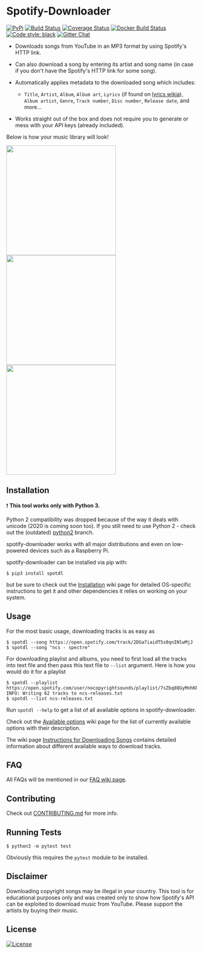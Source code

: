 # Spotify-Downloader

[![PyPi](https://img.shields.io/pypi/v/spotdl.svg)](https://pypi.org/project/spotdl)
[![Build Status](https://travis-ci.org/ritiek/spotify-downloader.svg?branch=master)](https://travis-ci.org/ritiek/spotify-downloader)
[![Coverage Status](https://codecov.io/gh/ritiek/spotify-downloader/branch/master/graph/badge.svg)](https://codecov.io/gh/ritiek/spotify-downloader)
[![Docker Build Status](https://img.shields.io/docker/build/ritiek/spotify-downloader.svg)](https://hub.docker.com/r/ritiek/spotify-downloader)
[![Code style: black](https://img.shields.io/badge/code%20style-black-000000.svg)](https://github.com/ambv/black)
[![Gitter Chat](https://badges.gitter.im/ritiek/spotify-downloader/Lobby.svg)](https://gitter.im/spotify-downloader/Lobby?utm_source=badge&utm_medium=badge&utm_campaign=pr-badge&utm_content=badge)

- Downloads songs from YouTube in an MP3 format by using Spotify's HTTP link.
- Can also download a song by entering its artist and song name (in case if you don't have the Spotify's HTTP link for some song).
- Automatically applies metadata to the downloaded song which includes:

  - `Title`, `Artist`, `Album`, `Album art`, `Lyrics` (if found on [lyrics wikia](http://lyrics.wikia.com)), `Album artist`, `Genre`, `Track number`, `Disc number`, `Release date`, and more...

- Works straight out of the box and does not require you to generate or mess with your API keys (already included).

Below is how your music library will look!

<img src="http://i.imgur.com/Gpch7JI.png" width="290"><img src="http://i.imgur.com/5vhk3HY.png" width="290"><img src="http://i.imgur.com/RDTCCST.png" width="290">

## Installation

❗️ **This tool works only with Python 3.**

Python 2 compatibility was dropped because of the way it deals with unicode (2020 is coming soon too).
If you still need to use Python 2 - check out the (outdated)
[python2](https://github.com/ritiek/spotify-downloader/tree/python2) branch.

spotify-downloader works with all major distributions and even on low-powered devices such as a Raspberry Pi.

spotify-downloader can be installed via pip with:
```
$ pip3 install spotdl
```

but be sure to check out the [Installation](https://github.com/ritiek/spotify-downloader/wiki/Installation) wiki
page for detailed OS-specific instructions to get it and other dependencies it relies on working on your system.

## Usage

For the most basic usage, downloading tracks is as easy as

```
$ spotdl --song https://open.spotify.com/track/2DGa7iaidT5s0qnINlwMjJ
$ spotdl --song "ncs - spectre"
```

For downloading playlist and albums, you need to first load all the tracks into text file and then pass
this text file to `--list` argument. Here is how you would do it for a playlist

```
$ spotdl --playlist https://open.spotify.com/user/nocopyrightsounds/playlist/7sZbq8QGyMnhKPcLJvCUFD
INFO: Writing 62 tracks to ncs-releases.txt
$ spotdl --list ncs-releases.txt
```

Run `spotdl --help` to get a list of all available options in spotify-downloader.

Check out the [Available options](https://github.com/ritiek/spotify-downloader/wiki/Available-options)
wiki page for the list of currently available options with their description.

The wiki page [Instructions for Downloading Songs](https://github.com/ritiek/spotify-downloader/wiki/Instructions-for-Downloading-Songs)
contains detailed information about different available ways to download tracks.

## FAQ

All FAQs will be mentioned in our [FAQ wiki page](https://github.com/ritiek/spotify-downloader/wiki/FAQ).

## Contributing

Check out [CONTRIBUTING.md](CONTRIBUTING.md) for more info.

## Running Tests

```
$ python3 -m pytest test
```

Obviously this requires the `pytest` module to be installed.

## Disclaimer

Downloading copyright songs may be illegal in your country.
This tool is for educational purposes only and was created only to show
how Spotify's API can be exploited to download music from YouTube.
Please support the artists by buying their music.

## License

[![License](https://img.shields.io/github/license/ritiek/spotify-downloader.svg)](https://github.com/ritiek/spotify-downloader/blob/master/LICENSE)
